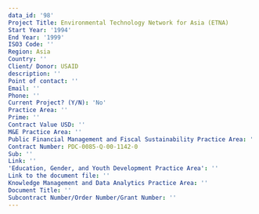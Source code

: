 ```yaml
---
data_id: '98'
Project Title: Environmental Technology Network for Asia (ETNA)
Start Year: '1994'
End Year: '1999'
ISO3 Code: ''
Region: Asia
Country: ''
Client/ Donor: USAID
description: ''
Point of contact: ''
Email: ''
Phone: ''
Current Project? (Y/N): 'No'
Practice Area: ''
Prime: ''
Contract Value USD: ''
M&E Practice Area: ''
Public Financial Management and Fiscal Sustainability Practice Area: ''
Contract Number: PDC-0085-Q-00-1142-0
Sub: ''
Link: ''
'Education, Gender, and Youth Development Practice Area': ''
Link to the document file: ''
Knowledge Management and Data Analytics Practice Area: ''
Document Title: ''
Subcontract Number/Order Number/Grant Number: ''
---
```

